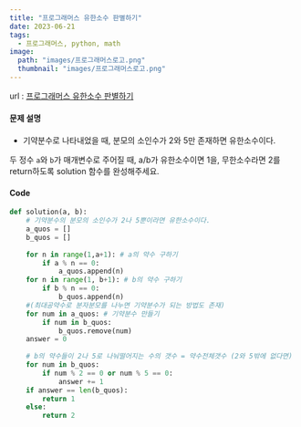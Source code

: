 ```yaml
---
title: "프로그래머스 유한소수 판별하기"
date: 2023-06-21
tags:
  - 프로그래머스, python, math
image:
  path: "images/프로그래머스로고.png"
  thumbnail: "images/프로그래머스로고.png"
---
```


url : [프로그래머스 유한소수 판별하기](https://school.programmers.co.kr/learn/courses/30/lessons/120878)

#### 문제 설명
-   기약분수로 나타내었을 때, 분모의 소인수가 2와 5만 존재하면 유한소수이다.

두 정수 `a`와 `b`가 매개변수로 주어질 때, a/b가 유한소수이면 1을, 무한소수라면 2를 return하도록 solution 함수를 완성해주세요.

#### Code

```python
def solution(a, b):
    # 기약분수의 분모의 소인수가 2나 5뿐이라면 유한소수이다.
    a_quos = []
    b_quos = []
    
    for n in range(1,a+1): # a의 약수 구하기
        if a % n == 0:
            a_quos.append(n)
    for n in range(1, b+1): # b의 약수 구하기
        if b % n == 0:
            b_quos.append(n)
    #(최대공약수로 분자분모를 나누면 기약분수가 되는 방법도 존재)
    for num in a_quos: # 기약분수 만들기 
        if num in b_quos:
            b_quos.remove(num)
    answer = 0
    
    # b의 약수들이 2나 5로 나눠떨어지는 수의 갯수 = 약수전체갯수 (2와 5밖에 없다면)
    for num in b_quos: 
        if num % 2 == 0 or num % 5 == 0:
            answer += 1
    if answer == len(b_quos):
        return 1
    else:
        return 2
```
